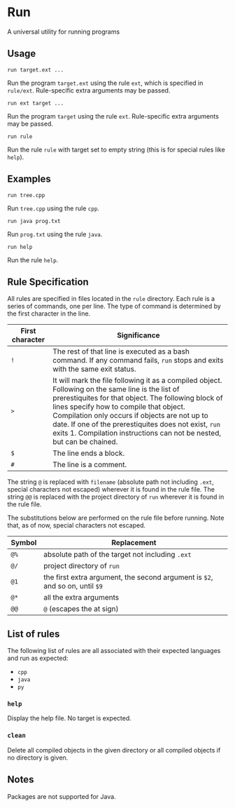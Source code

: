 # Run

A universal utility for running programs

## Usage

```text
run target.ext ...
```

Run the program `target.ext` using the rule `ext`, which is specified in `rule/ext`. Rule-specific extra arguments may be passed.

```text
run ext target ...
```

Run the program `target` using the rule `ext`. Rule-specific extra arguments may be passed.

```text
run rule
```

Run the rule `rule` with target set to empty string (this is for special rules like `help`).

## Examples

```text
run tree.cpp
```

Run `tree.cpp` using the rule `cpp`.

``` text
run java prog.txt
```

Run `prog.txt` using the rule `java`.

``` text
run help
```
Run the rule `help`.

## Rule Specification

All rules are specified in files located in the `rule` directory. Each rule is a series of commands, one per line. The type of command is determined by the first character in the line.

| First character | Significance |
|-----|------------------------|
| `!` | The rest of that line is executed as a bash command. If any command fails, `run` stops and exits with the same exit status. |
| `>` | It will mark the file following it as a compiled object. Following on the same line is the list of prerestiquites for that object. The following block of lines specify how to compile that object. Compilation only occurs if objects are not up to date. If one of the prerestiquites does not exist, `run` exits 1. Compilation instructions can not be nested, but can be chained. |
| `$` | The line ends a block. |
| `#` | The line is a comment. |

The string `@` is replaced with `filename` (absolute path not including `.ext`, special characters not escaped) wherever it is found in the rule file. The string `@@` is replaced with the project directory of `run` wherever it is found in the rule file.

The substitutions below are performed on the rule file before running. Note that, as of now, special characters not escaped.

| Symbol | Replacement |
|--------|-------------|
| `@%`   | absolute path of the target not including `.ext` |
| `@/`   | project directory of `run` |
| `@1`   | the first extra argument, the second argument is `$2`, and so on, until `$9` |
| `@*`   | all the extra arguments |
| `@@`   | `@` (escapes the at sign) |

## List of rules

The following list of rules are all associated with their expected languages and run as expected:

* `cpp`
* `java`
* `py`

### `help`

Display the help file. No target is expected.

### `clean`

Delete all compiled objects in the given directory or all compiled objects if no directory is given.

## Notes

Packages are not supported for Java.
